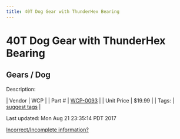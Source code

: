 ```yaml
---
title: 40T Dog Gear with ThunderHex Bearing
---
```


# 40T Dog Gear with ThunderHex Bearing
## Gears / Dog
Description: 	 

| Vendor | WCP | 
| Part # | [WCP-0093](http://www.wcproducts.net/WCP-0093) | 
| Unit Price | $19.99 | 
| Tags: | [suggest tags](https://docs.google.com/forms/d/e/1FAIpQLSeWyY8v3RgOty-MyWmh9U0iivNYN_molChYyS-0U-o-kOAv_g/viewform) | 

Last updated: Mon Aug 21 23:35:14 PDT 2017

 [Incorrect/Incomplete information?](https://docs.google.com/forms/d/e/1FAIpQLSeWyY8v3RgOty-MyWmh9U0iivNYN_molChYyS-0U-o-kOAv_g/viewform)